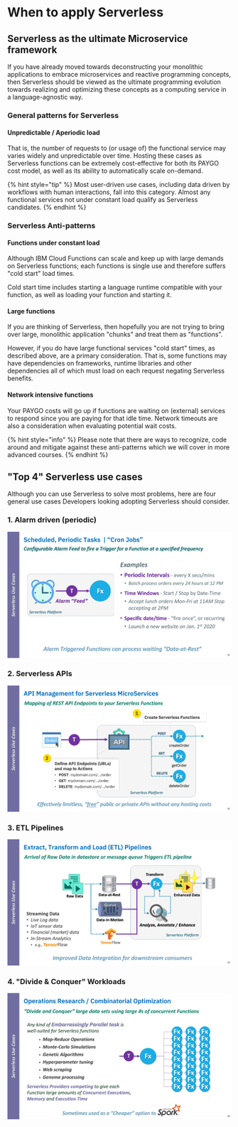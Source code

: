 <!--
#
# Licensed to the Apache Software Foundation (ASF) under one or more
# contributor license agreements.  See the NOTICE file distributed with
# this work for additional information regarding copyright ownership.
# The ASF licenses this file to You under the Apache License, Version 2.0
# (the "License"); you may not use this file except in compliance with
# the License.  You may obtain a copy of the License at
#
#     http://www.apache.org/licenses/LICENSE-2.0
#
# Unless required by applicable law or agreed to in writing, software
# distributed under the License is distributed on an "AS IS" BASIS,
# WITHOUT WARRANTIES OR CONDITIONS OF ANY KIND, either express or implied.
# See the License for the specific language governing permissions and
# limitations under the License.
#
-->

# When to apply Serverless

## Serverless as the ultimate Microservice framework

If you have already moved towards deconstructing your monolithic applications to embrace microservices and reactive programming concepts, then Serverless should be viewed as the ultimate programming evolution towards realizing and optimizing these concepts as a computing service in a language-agnostic way.

### General patterns for Serverless

#### **Unpredictable / Aperiodic load**

That is, the number of requests to (or usage of) the functional service may varies widely and unpredictable over time. Hosting these cases as Serverless functions can be extremely cost-effective for both its PAYGO cost model, as well as its ability to automatically scale on-demand.

{% hint style="tip" %}
Most user-driven use cases, including data driven by workflows with human interactions, fall into this category.  Almost any functional services not under constant load qualify as Serverless candidates.
{% endhint %}

### Serverless Anti-patterns

#### **Functions under constant load**

Although IBM Cloud Functions can scale and keep up with large demands on Serverless functions; each functions is single use and therefore suffers "cold start" load times.

Cold start time includes starting a language runtime compatible with your function, as well as loading your function and starting it.

#### **Large functions**

If you are thinking of Serverless, then hopefully you are not trying to bring over large, monolithic application "chunks" and treat them as "functions".

However, if you do have large functional services "cold start" times, as described above, are a primary consideration.  That is, some functions may have dependencies on frameworks, runtime libraries and other dependencies all of which must load on each request negating Serverless benefits.

#### **Network intensive functions**

Your PAYGO costs will go up if functions are waiting on (external) services to respond since you are paying for that idle time. Network timeouts are also a consideration when evaluating potential wait costs.

{% hint style="info" %}
Please note that there are ways to recognize, code around and mitigate against these anti-patterns which we will cover in more advanced courses.
{% endhint %}

## "Top 4" Serverless use cases

Although you can use Serverless to solve most problems, here are four general use cases Developers looking adopting Serverless should consider.

### 1. Alarm driven (periodic)

![Alarm (periodic) Use Case ](images/101-ex0-use-case-periodic.png)

### 2. Serverless APIs

![Serverless APIs Use Case ](images/101-ex0-use-case-apis.png)

### 3. ETL Pipelines

![ETL Pipeline Use Case ](images/101-ex0-use-case-etl-pipeline.png)

### 4. "Divide & Conquer" Workloads

!["Embarrassingly Parallel" Use Case ](images/101-ex0-use-case-divide-conquer.png)
